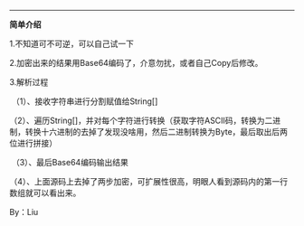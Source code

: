 ***

**简单介绍**

1.不知道可不可逆，可以自己试一下

2.加密出来的结果用Base64编码了，介意勿扰，或者自己Copy后修改。

3.解析过程

​	（1）、接收字符串进行分割赋值给String[]

​	（2）、遍历String[]，并对每个字符进行转换（获取字符ASCII码，转换为二进制，转换十六进制的去掉了发现没啥用，然后二进制转换为Byte，最后取出后两位进行拼接）

​	（3）、最后Base64编码输出结果

​	（4）、上面源码上去掉了两步加密，可扩展性很高，明眼人看到源码内的第一行数组就可以看出来。

By：Liu